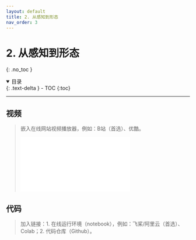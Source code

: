 ```yaml
---
layout: default
title: 2. 从感知到形态
nav_order: 3
---
```


# 2. 从感知到形态
{: .no_toc }

<details open markdown="block">
  <summary>
    目录
  </summary>
  {: .text-delta }
- TOC
{:toc}
</details>

---

## 视频

> 嵌入在线网站视频播放器，例如：B站（首选）、优酷。
> 
> <iframe src="//player.bilibili.com/player.html?aid=385113866&bvid=BV1HZ4y1v7eX&cid=749543354&p=1" scrolling="no" border="0" frameborder="no" framespacing="0" allowfullscreen="true"> </iframe>

## 代码

> 加入链接：1. 在线运行环境（notebook），例如：飞桨/阿里云（首选）、Colab；2. 代码仓库（Github）。
